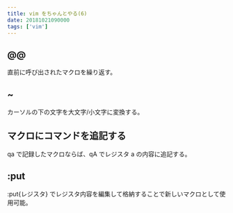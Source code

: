 ```yaml
---
title: vim をちゃんとやる(6)
date: 20181021090000
tags: ['vim']
---
```


## @@
直前に呼び出されたマクロを繰り返す。

## ~
カーソルの下の文字を大文字/小文字に変換する。

## マクロにコマンドを追記する
qa で記録したマクロならば、qA でレジスタ a の内容に追記する。

## :put
:put{レジスタ} でレジスタ内容を編集して格納することで新しいマクロとして使用可能。
